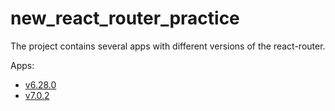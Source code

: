 # new_react_router_practice

The project contains several apps with different versions of the react-router.

Apps:
- [v6.28.0](https://github.com/Tre-Vadim/new_react_router_practice/tree/v-6.28.0)
- [v7.0.2](https://github.com/Tre-Vadim/new_react_router_practice/tree/v-7.0.2)
